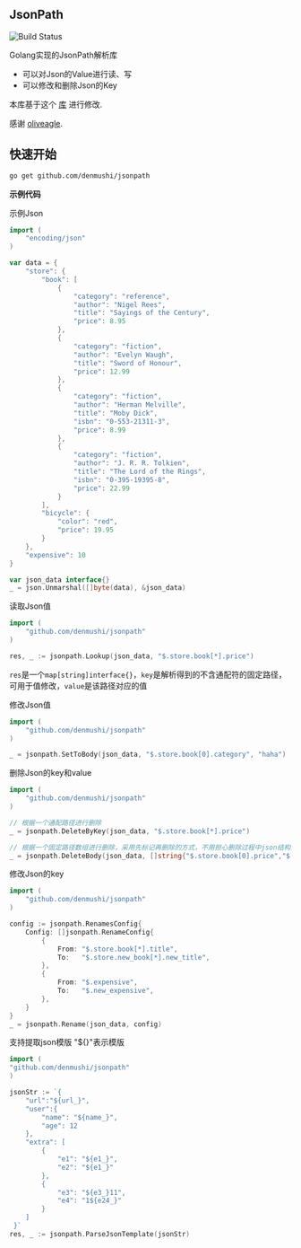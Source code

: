 JsonPath
----------------

![Build Status](https://travis-ci.org/oliveagle/jsonpath.svg?branch=master)

Golang实现的JsonPath解析库
- 可以对Json的Value进行读、写
- 可以修改和删除Json的Key

本库基于这个 [库](https://github.com/oliveagle/jsonpath) 进行修改.

感谢 [oliveagle](https://github.com/oliveagle).

快速开始
------------

```bash
go get github.com/denmushi/jsonpath
```

**示例代码**

示例Json
```go
import (
	"encoding/json"
)

var data = {
    "store": {
        "book": [
            {
                "category": "reference",
                "author": "Nigel Rees",
                "title": "Sayings of the Century",
                "price": 8.95
            },
            {
                "category": "fiction",
                "author": "Evelyn Waugh",
                "title": "Sword of Honour",
                "price": 12.99
            },
            {
                "category": "fiction",
                "author": "Herman Melville",
                "title": "Moby Dick",
                "isbn": "0-553-21311-3",
                "price": 8.99
            },
            {
                "category": "fiction",
                "author": "J. R. R. Tolkien",
                "title": "The Lord of the Rings",
                "isbn": "0-395-19395-8",
                "price": 22.99
            }
        ],
        "bicycle": {
            "color": "red",
            "price": 19.95
        }
    },
    "expensive": 10
}

var json_data interface{}
_ = json.Unmarshal([]byte(data), &json_data)
```

读取Json值
```go
import (
    "github.com/denmushi/jsonpath"
)

res, _ := jsonpath.Lookup(json_data, "$.store.book[*].price")
```
`res`是一个`map[string]interface{}`，`key`是解析得到的不含通配符的固定路径，可用于值修改，`value`是该路径对应的值

修改Json值
```go
import (
    "github.com/denmushi/jsonpath"
)

_ = jsonpath.SetToBody(json_data, "$.store.book[0].category", "haha")
```

删除Json的key和value
```go
import (
    "github.com/denmushi/jsonpath"
)

// 根据一个通配路径进行删除
_ = jsonpath.DeleteByKey(json_data, "$.store.book[*].price")

// 根据一个固定路径数组进行删除，采用先标记再删除的方式，不用担心删除过程中json结构会发生变化
_ = jsonpath.DeleteBody(json_data, []string{"$.store.book[0].price","$.store.bicycle"})
```

修改Json的key
```go
import (
    "github.com/denmushi/jsonpath"
)

config := jsonpath.RenamesConfig{
    Config: []jsonpath.RenameConfig{
	    {
	    	From: "$.store.book[*].title",
	        To:   "$.store.new_book[*].new_title",
	    },
	    {
	    	From: "$.expensive",
	    	To:   "$.new_expensive",
	    },
	}
}
_ = jsonpath.Rename(json_data, config)
```

支持提取json模版 "${}"表示模版
```go
import (
"github.com/denmushi/jsonpath"
)

jsonStr := `{
    "url":"${url_}",
    "user":{
		"name": "${name_}",
		"age": 12
	},
    "extra": [
		{
			"e1": "${e1_}",
			"e2": "${e1_}"
		},
		{
			"e3": "${e3_}11",
			"e4": "1${e24_}"
		}
	]
 }`
res, _ := jsonpath.ParseJsonTemplate(jsonStr)
```